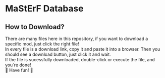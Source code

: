 # MaStErF Database
## How to Download?
There are many files here in this repository, if you want to download a specific mod, just click the right file!<br>
In every file is a download link, copy it and paste it into a browser. Then you should see a download button, just click it and wait.<br>
If the file is sucessfully downloaded, double-click or execute the file, and you´re done!<br>
:tada: Have fun! :tada:
